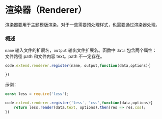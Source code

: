 # 渲染器（Renderer）
渲染器要用于主题模版渲染，对于一些需要预处理样式，也需要通过渲染器处理。

### 概述
`name` 输入文件的扩展名，`output` 输出文件扩展名。函数中 `data` 包含两个属性：文件路径 path 和文件内容 text。path 不一定存在。
``` js
code.extend.renderer.register(name, output,function(data,options){

})
```
示例：
``` js
const less = require('less');

code.extend.renderer.register('less', 'css',function(data,options){
    return less.render(data.text, options).then(res => res.css);
})
```